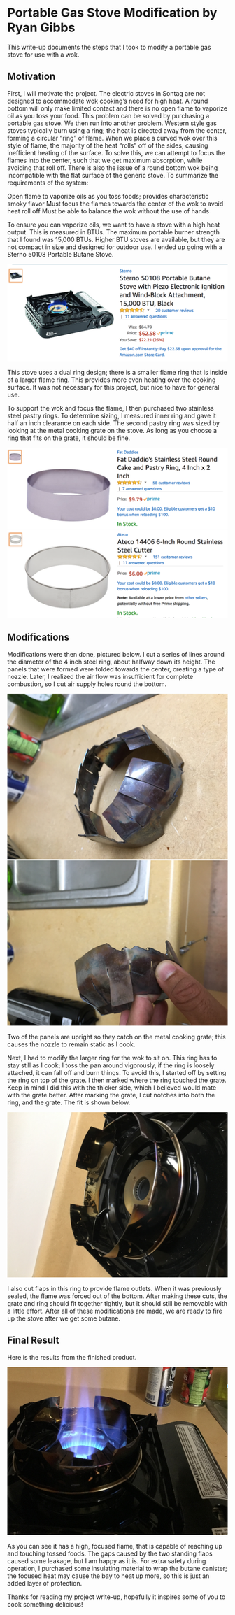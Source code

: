 # Portable Gas Stove Modification by Ryan Gibbs

This write-up documents the steps that I took to modify a portable gas stove for use with a wok.

## Motivation

First, I will motivate the project. The electric stoves in Sontag are not designed to accommodate wok cooking’s need for high heat. A round bottom will only make limited contact and there is no open flame to vaporize oil as you toss your food. This problem can be solved by purchasing a portable gas stove. We then run into another problem. Western style gas stoves typically burn using a ring; the heat is directed away from the center, forming a circular “ring” of flame. When we place a curved wok over this style of flame, the majority of the heat “rolls” off of the sides, causing inefficient heating of the surface. To solve this, we can attempt to focus the flames into the center, such that we get maximum absorption, while avoiding that roll off. There is also the issue of a round bottom wok being incompatible with the flat surface of the generic stove. To summarize the requirements of the system:

Open flame to vaporize oils as you toss foods; provides characteristic smoky flavor
Must focus the flames towards the center of the wok to avoid heat roll off
Must be able to balance the wok without the use of hands

To ensure you can vaporize oils, we want to have a stove with a high heat output. This is measured in BTUs. The maximum portable burner strength that I found was 15,000 BTUs. Higher BTU stoves are available, but they are not compact in size and designed for outdoor use. I ended up going with a Sterno 50108 Portable Butane Stove.

![50108 Stove](wu_1.png)

This stove uses a dual ring design; there is a smaller flame ring that is inside of a larger flame ring. This provides more even heating over the cooking surface. It was not necessary for this project, but nice to have for general use.

To support the wok and focus the flame, I then purchased two stainless steel pastry rings. To determine sizing, I measured inner ring and gave it half an inch clearance on each side. The second pastry ring was sized by looking at the metal cooking grate on the stove. As long as you choose a ring that fits on the grate, it should be fine.

![Fat Daddio](wu_2.png)
![Ateco](wu_3.png)

## Modifications

Modifications were then done, pictured below. I cut a series of lines around the diameter of the 4 inch steel ring, about halfway down its height. The panels that were formed were folded towards the center, creating a type of nozzle. Later, I realized the air flow was insufficient for complete combustion, so I cut air supply holes round the bottom.

![Focuser 1](wu_4.jpg)
![Focuser 1](wu_5.jpg)

Two of the panels are upright so they catch on the metal cooking grate; this causes the nozzle to remain static as I cook.

Next, I had to modify the larger ring for the wok to sit on. This ring has to stay still as I cook; I toss the pan around vigorously, if the ring is loosely attached, it can fall off and burn things. To avoid this, I started off by setting the ring on top of the grate. I then marked where the ring touched the grate. Keep in mind I did this with the thicker side, which I believed would mate with the grate better. After marking the grate, I cut notches into both the ring, and the grate. The fit is shown below.

![Focuser 1](wu_6.jpg)

I also cut flaps in this ring to provide flame outlets. When it was previously sealed, the flame was forced out of the bottom. After making these cuts, the grate and ring should fit together tightly, but it should still be removable with a little effort. After all of these modifications are made, we are ready to fire up the stove after we get some butane.

## Final Result

Here is the results from the finished product.

![Focuser 1](wok.png)

As you can see it has a high, focused flame, that is capable of reaching up and touching tossed foods. The gaps caused by the two standing flaps caused some leakage, but I am happy as it is. For extra safety during operation, I purchased some insulating material to wrap the butane canister; the focused heat may cause the bay to heat up more, so this is just an added layer of protection.

Thanks for reading my project write-up, hopefully it inspires some of you to cook something delicious!
